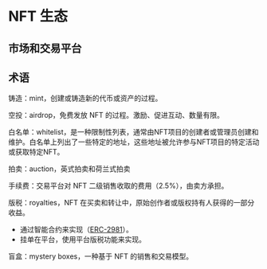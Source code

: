 # NFT 生态

## 市场和交易平台

## 

## 术语
铸造：mint，创建或铸造新的代币或资产的过程。

空投：airdrop，免费发放 NFT 的过程。激励、促进互动、数量有限。

白名单：whitelist，是一种限制性列表，通常由NFT项目的创建者或管理员创建和维护。白名单上列出了一些特定的地址，这些地址被允许参与NFT项目的特定活动或获取特定NFT。

拍卖：auction，英式拍卖和荷兰式拍卖

手续费：交易平台对 NFT 二级销售收取的费用（2.5%），由卖方承担。

版税：royalties，NFT 在买卖和转让中，原始创作者或版权持有人获得的一部分收益。

- 通过智能合约来实现（[ERC-2981](https://eips.ethereum.org/EIPS/eip-2981)）。
- 挂单在平台，使用平台版税功能来实现。

盲盒：mystery boxes，一种基于 NFT 的销售和交易模型。
